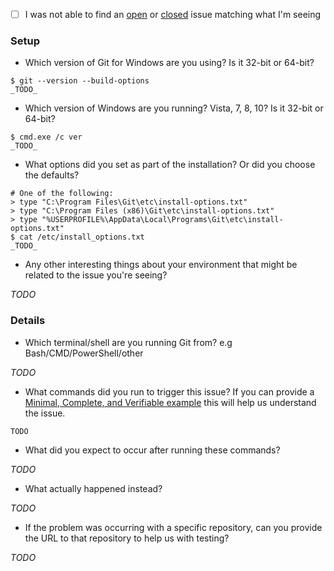  - [ ] I was not able to find an [open](https://github.com/git-for-windows/git/issues?q=is%3Aopen)
   or [closed](https://github.com/git-for-windows/git/issues?q=is%3Aclosed) issue
   matching what I'm seeing

### Setup

 - Which version of Git for Windows are you using? Is it 32-bit or 64-bit?

```
$ git --version --build-options
_TODO_
```

 - Which version of Windows are you running? Vista, 7, 8, 10? Is it 32-bit or 64-bit?

```
$ cmd.exe /c ver
_TODO_
```

 - What options did you set as part of the installation? Or did you choose the
   defaults?

```
# One of the following:
> type "C:\Program Files\Git\etc\install-options.txt"
> type "C:\Program Files (x86)\Git\etc\install-options.txt"
> type "%USERPROFILE%\AppData\Local\Programs\Git\etc\install-options.txt"
$ cat /etc/install_options.txt
_TODO_
```

 - Any other interesting things about your environment that might be related
   to the issue you're seeing?

 _TODO_

### Details

 - Which terminal/shell are you running Git from? e.g Bash/CMD/PowerShell/other

 _TODO_

 - What commands did you run to trigger this issue? If you can provide a
   [Minimal, Complete, and Verifiable example](http://stackoverflow.com/help/mcve)
   this will help us understand the issue.

```
TODO
```
 - What did you expect to occur after running these commands?

 _TODO_

 - What actually happened instead?

 _TODO_

 - If the problem was occurring with a specific repository, can you provide the
   URL to that repository to help us with testing?

 _TODO_
